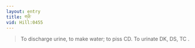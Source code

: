 ```yaml
---
layout: entry
title: གཅི་
vid: Hill:0455
---
```

> To discharge urine, to make water; to piss CD. To urinate DK, DS, TC .
